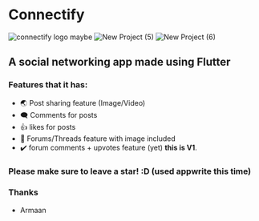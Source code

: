 # Connectify
![connectify logo maybe](https://github.com/user-attachments/assets/874400b3-7f2f-4d5a-82ce-929f2541ac45)
![New Project (5)](https://github.com/user-attachments/assets/26e7580f-eda4-48ac-9c49-f0d0daa23e41)
![New Project (6)](https://github.com/user-attachments/assets/f48aad19-b440-4a2b-87d4-5cbdfa77e969)
## A social networking app made using Flutter
### Features that it has:
- 🌏 Post sharing feature (Image/Video)
- 🗨️ Comments for posts
- 👍 likes for posts
- 💭 Forums/Threads feature with image included
- ✔️ forum comments + upvotes feature (yet) **this is V1**.

### Please make sure to leave a star! :D (used appwrite this time)
### Thanks
- Armaan
